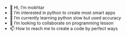 - 👋 Hi, I’m mokhtar   
- 👀 I’m interested in python to create most smart apps 
- 🌱 I’m currently learning python slow but used accuracy
- 💞️ I’m looking to collaborate on programming lesson 
- 📫 How to reach me to create a code by perfect ways 

<!---
mokh85/mokh85 is a ✨ special ✨ repository because its `README.md` (this file) appears on your GitHub profile.
You can click the Preview link to take a look at your changes.
--->
